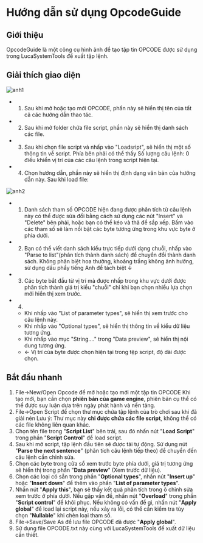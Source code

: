 # Hướng dẫn sử dụng OpcodeGuide
## Giới thiệu
OpcodeGuide là một công cụ hình ảnh để tạo tập tin OPCODE được sử dụng trong LucaSystemTools để xuất tập lệnh.
## Giải thích giao diện
![anh1](./../pic/s1.png)
* 1. Sau khi mở hoặc tạo mới OPCODE, phần này sẽ hiển thị tên của tất cả các hướng dẫn thao tác.
* 2. Sau khi mở folder chứa file script, phần này sẽ hiển thị danh sách các file.
* 3. Sau khi chọn file script và nhấp vào "Loadsript", sẽ hiển thị một số thông tin về script. Phía bên phải có thể thấy Số lượng câu lệnh: 0 điều khiển vị trí của các câu lệnh trong script hiện tại.
* 4. Chọn hướng dẫn, phần này sẽ hiển thị định dạng văn bản của hướng dẫn này.
Sau khi load file:

![anh2](./../pic/s2.png)
* 1. Danh sách tham số OPCODE hiện đang được phân tích từ câu lệnh này có thể được sửa đổi bằng cách sử dụng các nút "Insert" và "Delete" bên phải, hoặc bạn có thể kéo và thả để sắp xếp. 
    Bấm vào các tham số sẽ làm nổi bật các byte tương ứng trong khu vực byte ở phía dưới.
* 2. Bạn có thể viết danh sách kiểu trực tiếp dưới dạng chuỗi, nhấp vào "Parse to list"(phân tích thành danh sách) để chuyển đổi thành danh sách. Không phân biệt hoa thường, khoảng trắng không ảnh hưởng, sử dụng dấu phẩy tiếng Anh để tách biệt ↓
* 3. Các byte bắt đầu từ vị trí mà được nhấp trong khu vực dưới được phân tích thành giá trị kiểu "chuỗi" chỉ khi bạn chọn nhiều lựa chọn mới hiển thị xem trước.
* 4.
    * Khi nhấp vào "List of parameter types", sẽ hiển thị xem trước cho câu lệnh này.
    * Khi nhấp vào "Optional types", sẽ hiển thị thông tin về kiểu dữ liệu tương ứng.
    * Khi nhấp vào mục "String...." trong "Data preview", sẽ hiển thị nội dung tương ứng.
    * ← Vị trí của byte được chọn hiện tại trong tệp script, độ dài được chọn.

## Bắt đầu nhanh
1. File->New/Open Opcode để mở hoặc tạo mới một tập tin OPCODE
    Khi tạo mới, bạn cần chọn **phiên bản của game engine**, phiên bản cụ thể có thể được suy luận dựa trên ngày phát hành và nền tảng.
2. File->Open Script để chọn thư mục chứa tập lệnh của trò chơi sau khi đã giải nén
    Lưu ý: Thư mục này **chỉ được chứa các file script**, không thể có các file không liên quan khác.
3. Chọn tên file trong "**Script List**" bên trái, sau đó nhấn nút "**Load Script**" trong phần "**Script Control**" để load script.
4. Sau khi mở script, tập lệnh đầu tiên sẽ được tải tự động. Sử dụng nút "**Parse the next sentence**" (phân tích câu lệnh tiếp theo) để chuyển đến câu lệnh cần chỉnh sửa.
5. Chọn các byte trong cửa sổ xem trước byte phía dưới, giá trị tương ứng sẽ hiển thị trong phần "**Data preview**" (Xem trước dữ liệu).
6. Chọn các loại có sẵn trong phần "**Optional types**", nhấn nút "**Insert up**" hoặc "**Insert down**" để thêm vào phần "**List of parameter types**".
7. Nhấn nút "**Apply this**", bạn sẽ thấy kết quả phân tích trong ô chỉnh sửa xem trước ở phía dưới.
    Nếu gặp vấn đề, nhấn nút "**Overload**" trong phần "**Script control**" để khôi phục.
    Nếu không có vấn đề gì, nhấn nút "**Apply global**" để load lại script này, nếu xảy ra lỗi, có thể cần kiểm tra tùy chọn "**Nullable**" khi chèn loại tham số.
8. File->Save/Save As để lưu file OPCODE đã được "**Apply global**".
9. Sử dụng file OPCODE.txt này cùng với LucaSystemTools để xuất dữ liệu cần thiết.